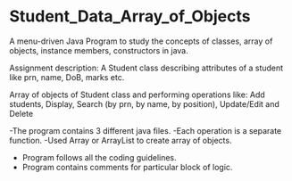 # Student_Data_Array_of_Objects


A menu-driven Java Program to study the concepts of classes, array
of objects, instance members, constructors in java.

Assignment description: A Student class describing attributes of a
student like prn, name, DoB, marks etc. 

Array of objects of Student class and performing operations like: Add students, Display, Search
(by prn, by name, by position), Update/Edit and Delete

-The program contains 3 different java files.
-Each operation is a separate function.
-Used Array or ArrayList to create array of objects.
- Program follows all the coding guidelines.
- Program contains comments for particular block of logic.
